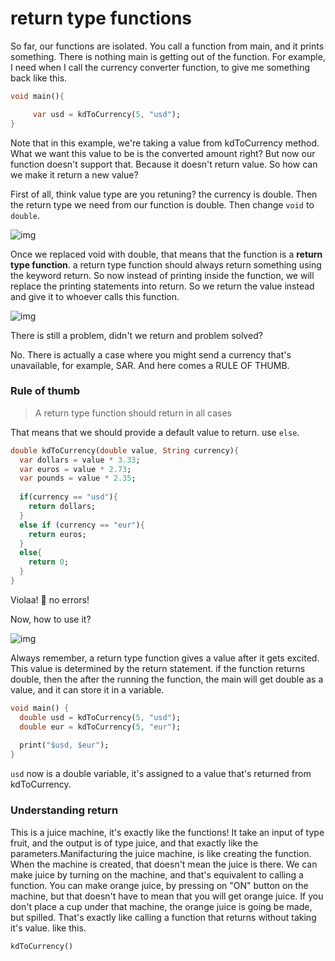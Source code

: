 # **return type functions**

So far, our functions are isolated. You call a function from main, and it prints something. There is nothing main is getting out of the function. For example, I need when I call the currency converter function, to give me something back like this. 

```dart
void main(){

     var usd = kdToCurrency(5, "usd");
}
```



Note that in this example, we're taking a value from kdToCurrency method. What we want this value to be is the converted amount right? But now our function doesn't support that. Because it doesn't return value. So how can we make it return a new value? 



First of all, think value type are you retuning? the currency is double. Then the return type we need from our function is double. Then change `void` to `double`. 

![img](https://lh3.googleusercontent.com/G4mmzrDLyA2otBMWHehS84Obw26yAIzZdT8EI67rSPfF4x6jyK5E8gNccpoduVqt38_6dUFdNzBMhnzPZUf2NMH7wlwDuKH63FThZOG5kqjfnSxCb-9Oxa1Szg7hSouZZDtj5498)



Once we replaced void with double, that means that the function is a **return type function**. a return type function should always return something using the keyword return. So now instead of printing inside the function, we will replace the printing statements into return. So we return the value instead and give it to whoever calls this function. 

![img](https://lh4.googleusercontent.com/rC0YZA2ImN86FOi5RTaqRhTE_JRmZvBB2Yavlinmv1atyW8gZQi5YgZMPiWhjN7Q2JOmNaXpW5bWUgdnLHQt-S0oUcQIvS51PV-UCZl2WDY9eI5TCw4a9t9cwx6FqvCRJPnEHvZ9)



There is still a problem, didn't we return and problem solved?

No. There is actually a case where you might send a currency that's unavailable, for example, SAR. And here comes a RULE OF THUMB. 



### **Rule of thumb**

> A return type function should return in all cases

That means that we should provide a default value to return. use `else`. 

```dart
double kdToCurrency(double value, String currency){
  var dollars = value * 3.33;
  var euros = value * 2.73;
  var pounds = value * 2.35;
  
  if(currency == "usd"){
    return dollars;
  }
  else if (currency == "eur"){
    return euros; 
  }
  else{
    return 0;
  }
}
```



Violaa! 🎉 no errors! 

Now, how to use it? 

![img](https://lh4.googleusercontent.com/piaDbTN9hcBkcbbGlGSLYDxjAM_BZpWwly1zTwqXp5R8bg__zN1DznX5-Sk3_7obPZzkQEncpCIobIMXQIFADkZSHA923DKJSFg9M63VE8NbePKVMAfz9glfg97YJ1RqbfPkw1Jf)

Always remember, a return type function gives a value after it gets excited. This value is determined by the return statement. if the function returns double, then the after the running the function, the main will get double as a value, and it can store it in a variable.

```dart
void main() {
  double usd = kdToCurrency(5, "usd");
  double eur = kdToCurrency(5, "eur");
  
  print("$usd, $eur");
}
```

`usd` now is a double variable, it's assigned to a value that's returned from kdToCurrency. 



### Understanding return

This is a juice machine, it's exactly like the functions! It take an input of type fruit, and the output is of type juice, and that exactly like the parameters.Manifacturing the juice machine, is like creating the function. When the machine is created, that doesn't mean the juice is there. We can make juice by turning on the machine, and that's equivalent to calling a function. You can make orange juice, by pressing on "ON" button on the machine, but that doesn't have to mean that you will get orange juice. If you don't place a cup under that machine, the orange juice is going be made, but spilled. That's exactly like calling a function that returns without taking it's value. like this.

```dart
kdToCurrency()
```































